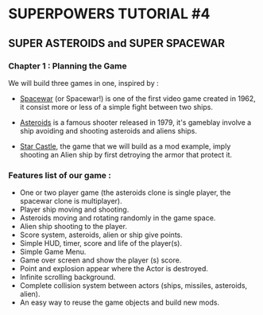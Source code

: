# SUPERPOWERS TUTORIAL #4
## SUPER ASTEROIDS and SUPER SPACEWAR
### **Chapter 1 : Planning the Game**

We will build three games in one, inspired by :

* [Spacewar][1] (or Spacewar!) is one of the first video game created in 1962, it consist more or less of a simple fight between two ships.

* [Asteroids][2] is a famous shooter released in 1979, it's gameblay involve a ship avoiding and shooting asteroids and aliens ships.

* [Star Castle][3], the game that we will build as a mod example, imply shooting an Alien ship by first detroying the armor that protect it.


### **Features list of our game :**

* One or two player game (the asteroids clone is single player, the spacewar clone is multiplayer).
* Player ship moving and shooting.
* Asteroids moving and rotating randomly in the game space.
* Alien ship shooting to the player.
* Score system, asteroids, alien or ship give points.
* Simple HUD, timer, score and life of the player(s).
* Simple Game Menu.
* Game over screen and show the player (s) score.
* Point and explosion appear where the Actor is destroyed.
* Infinite scrolling background.
* Complete collision system between actors (ships, missiles, asteroids, alien).
* An easy way to reuse the game objects and build new mods.

[1]: https://en.wikipedia.org/wiki/Asteroids_(video_game)
[2]: https://en.wikipedia.org/wiki/Spacewar_(video_game)
[3]: https://en.wikipedia.org/wiki/Star_Castle
